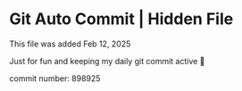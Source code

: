 # Git Auto Commit | Hidden File

This file was added Feb 12, 2025

Just for fun and keeping my daily git commit active 🤪

commit number: 898925
